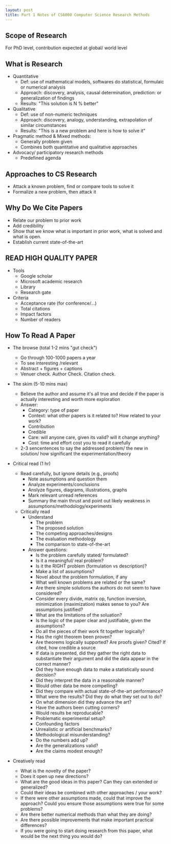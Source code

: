 ```yaml
---
layout: post
title: Part 1 Notes of CS6000 Computer Science Research Methods
---
```

## Scope of Research
For PhD level, contribution expected at global/ world level

## What is Research
- Quantitative 
    - Def: use of mathematical models, softwares do statistical, formulaic or numerical analysis 
    - Approach: discovery, analysis, causal determination, prediction: or generalization of findings
    - Results: "This solution is N % better" 
- Qualitative
    - Def: use of non-numeric techniques
    - Approach: discovery, analogy, understanding, extrapolation of similar circumstances
    - Results: "This is a new problem and here is how to solve it"
- Pragmatic method & Mixed methods:
    - Generally problem given
    - Combines both quantitative and qualitative approaches
- Advocacy/ participatory research methods
    - Predefined agenda

## Approaches to CS Research
- Attack a known problem, find or compare tools to solve it
- Formalize a new problem, then attack it   

## Why Do We Cite Papers
- Relate our problem to prior work
- Add credibility
- Show that we know what is important in prior work, what is solved and what is open.
- Establish current state-of-the-art

## READ HIGH QUALITY PAPER  
- Tools
    - Google scholar
    - Microsoft academic research
    - Library
    - Research gate
- Criteria
    - Acceptance rate (for conference/...)
    - Total citations
    - Impact factors
    - Number of readers

## How To Read A Paper
- The browse (total 1-2 mins "gut check")
    - Go through 100-1000 papers a year 
    - To see interesting /relevant
    - Abstract + figures + captions 
    - Venuer check. Author Check. Citation check.

- The skim (5-10 mins max)
    - Believe the author and assume it's all true and decide if the paper is actually interesting and worth more exploration
    - Answer:
        - Category: type of paper
        - Context: what other papers is it related to? How related to your work?
        - Contribution
        - Credible
        - Care: will anyone care, given its valid? will it change anything?
        - Cost: time and effort cost you to read it carefully
    - 2-3 sencentences to say the addressed problem/ the new in solution/ how significant the experimentation/theory
- Critical read (1 hr)
    - Read carefully, but ignore details (e.g., proofs)
        - Note assumptions and question them
        - Analyze experiments/conclusions
        - Anslyze figures, diagrams, illustrations, graphs
        - Mark relevant unread references
        - Summary the main thrust and point out likely weakness in assumptions/methodology/experiments
    - Critically read
        - Understand
            - The problem
            - The proposed solution
            - The competing approaches/designs
            - The evaluation methodology
            - The comparison to state-of-the-art
        - Answer questions:
            - Is the problem carefully stated/ formulated? 
            - Is it a meaningful/ real problem? 
            - Is it the RIGHT problem (formulation vs description)?
            - Make a list of assumptions?
            - Novel about the problem formulation, if any
            - What well known problems are related or the same?
            - Are there simple solutions the authors do not seem to have considered?
            - Consider every divide, matrix op, function inversion, minimization (maximization) makes sense to you? Are assumptions justified?
            - What are the limitations of the soluation?
            - Is the logic of the paper clear and justifiable, given the assumptions?
            - Do all the pieces of their work fit together logically?
            - Has the right theorem been proven?
            - Are theorems logically supported? Are proofs given? Cited? If cited, how credible a source
            - If data is presented, did they gather the right data to substantiate their argument and did the data appear in the correct manner?
            - Did they have enough data to make a statistically sound decision?
            - Did they interpret the data in a reasonable manner?
            - Would other data be more compelling?
            - Did they compare with actual state-of-the-art performance?
            - What were the results? Did they do what they set out to do?
            - On what dimension did they advance the art?
            - Have the authors been cutting corners?
            - Would results be reproducable?
            - Problematic experimental setup?
            - Confounding factors
            - Unrealistic or artificial benchmarks?
            - Methodological misunderstanding?
            - Do the numbers add up?
            - Are the generalizations valid?
            - Are the claims modest enough?
- Creatively read   
    - What is the novelty of the paper?
    - Does it open up new directions?
    - What are the good ideas in this paper? Can they can extended or generalized?
    - Could their ideas be combined with other approaches / your work?  
    - If there were other assumptions made, could that improve the approach? Could you ensure those assumptions were true for some problems?
    - Are there better numerical methods than what they are doing?
    - Are there possible improvements that make important practical differences?
    - If you were going to start doing research from this paper, what would be the next thing you would do?
